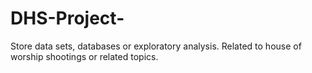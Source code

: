 # DHS-Project-
Store data sets, databases or exploratory analysis. Related to house of worship shootings or related topics.
